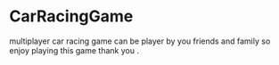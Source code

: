 # CarRacingGame
multiplayer car racing game can be player by you friends and family so enjoy playing this game thank you . 
